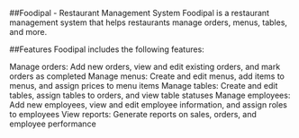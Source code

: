 ##Foodipal - Restaurant Management System
Foodipal is a restaurant management system that helps restaurants manage orders, menus, tables, and more.

##Features
Foodipal includes the following features:

Manage orders: Add new orders, view and edit existing orders, and mark orders as completed
Manage menus: Create and edit menus, add items to menus, and assign prices to menu items
Manage tables: Create and edit tables, assign tables to orders, and view table statuses
Manage employees: Add new employees, view and edit employee information, and assign roles to employees
View reports: Generate reports on sales, orders, and employee performance

